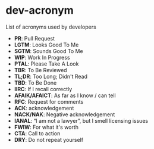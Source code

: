 # dev-acronym

List of acronyms used by developers

- **PR**: Pull Request
- **LGTM**: Looks Good To Me
- **SGTM**: Sounds Good To Me
- **WIP**: Work In Progress
- **PTAL**: Please Take A Look
- **TBR**: To Be Reviewed
- **TL;DR**: Too Long; Didn't Read
- **TBD**: To Be Done
- **IIRC**: If I recall correctly
- **AFAIK/AFAICT**: As far as I know / can tell
- **RFC**: Request for comments
- **ACK**: acknowledgement
- **NACK/NAK**: Negative acknowledgement
- **IANAL**: “I am not a lawyer”, but I smell licensing issues
- **FWIW**: For what it's worth
- **CTA**: Call to action
- **DRY**: Do not repeat yourself
